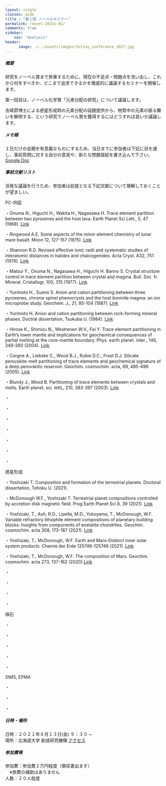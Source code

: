 ```yaml
---
layout: single
classes: wide
title : "第１回 ノーベルセミナー"
permalink: /novel-2021s-01/
comments: true
sidebar: 
    nav: "analysis"
header:
      image: ./../assets/images/Solvay_conference_1927.jpg
---
```

##### 概要 
研究をノーベル賞まで昇華するために、現在の不足点・問題点を洗い出し、これから何をすべきか、どこまで追求できるかを徹底的に議論するセミナーを開催します。    

第一回目は、ノーベル化学賞「元素分配の研究」について議論します。

吉崎昴博士による惑星形成時の元素分配の話題提供から、物質中の元素の振る舞いを解明する、という研究でノーベル賞を獲得するにはどうすれば良いか議論します。

##### メモ帳  
１日だけの会期を有意義なものにするため、当日までに参加者は下記に目を通し、事前質問に対する自分の意見や、新たな問題提起を書き込んで下さい。     
[Google Doc](https://docs.google.com/document/d/1MEb9pxN2EjgBp1fupNWzdJde9Pz8ja9dVj6yj1EheWg/edit?usp=sharing)   


##### 事前文献リスト
活発な議論を行うため、参加者は前提となる下記文献について理解しておくことが望ましい。

PC-IR図

・Onuma N., Higuchi H., Wakita H., Nagasawa H. Trace element partition between two pyroxenes and the host lava. Earth Planet Sci Lett., 5, 47 (1968). [Link](https://www.sciencedirect.com/science/article/pii/S0012821X6880010X)

・Ringwood A.E. Some aspects of the minor element chemistry of lunar mare basalt. Moon 12, 127-157 (1975). [Link](https://link.springer.com/article/10.1007/BF00577874)

・Shannon R.D. Revised effective ionic radii and systematic studies of interatomic distances in halides and chalcogenides. Acta Cryst. A32, 751 (1976). [Link](https://onlinelibrary.wiley.com/doi/abs/10.1107/S0567739476001551)

・Matsui Y., Onuma N., Nagasawa H., Higuchi H. Banno S. Crystal structure control in trace element partition between crystal and magma. Bull. Soc. fr. Mineral. Cristallogr, 100, 315 (1977). [Link](https://www.persee.fr/docAsPDF/bulmi_0037-9328_1977_num_100_6_7155.pdf)

・Yurimoto H., Sueno S. Anion and cation partitioning between three pyroxenes, chrome spinel phenocrysts and the host boninite magma: an ion microprobe study. Geochem. J., 21, 85-104 (1987). [Link](https://www.jstage.jst.go.jp/article/geochemj1966/21/3/21_3_85/_article)

・Yurimoto H. Anion and cation partitioning between rock-forming mineral phases. Doctral dissertation, Tsukuba U. (1984). [Link](https://eprints.lib.hokudai.ac.jp/dspace/bitstream/2115/32893/1/%e8%bf%bd13_%e5%9c%a6%e6%9c%ac%e5%b0%9a%e7%be%a9.pdf)

・Hirose K., Shimizu N., Westrenen W.V., Fei Y. Trace element partitioning in Earth’s lower mantle and implications for geochemical consequences of partial melting at the core–mantle boundary. Phys. earth planet. inter., 146, 249-260 (2004). [Link](https://www.sciencedirect.com/science/article/pii/S0031920104001220)

・Corgne A., Liebske C., Wood B.J., Rubie D.C., Frost D.J. Silicate perovskite-melt partitioning of trace elements and geochemical signature of a deep perovskitic reservoir. Geochim. cosmochim. acta, 69, 485-496 (2005). [Link](https://www.sciencedirect.com/science/article/pii/S0016703704005381?via%3Dihub)

・Blundy J.,  Wood B. Partitioning of trace elements between crystals and melts. Earth planet. sci. lettL, 210, 383-397 (2003). [Link](https://www.sciencedirect.com/science/article/pii/S0012821X03001298?via%3Dihub)

・

・

・

・

・

・

・


惑星形成

・Yoshizaki T. Composition and formation of the terrestrial planets. Doctoral dissertation, Tohoku U. (2021).

・McDonough W.F., Yoshizaki T. Terrestrial planet compositions controlled by accretion disk magnetic field. Prog Earth Planet Sci 8, 39 (2021). [Link](https://progearthplanetsci.springeropen.com/articles/10.1186/s40645-021-00429-4)

・Yoshizaki, T., Ash, R.D., Lipella, M.D., Yokoyama, T., McDonough, W.F. Variable refractory lithophile element compositions of planetary building blocks: Insights from components of enstatite chondrites. Geochim. cosmochim. acta 308, 173-187 (2021). [Link](https://www.researchgate.net/profile/Takashi-Yoshizaki/publication/346377762_Variable_refractory_lithophile_element_compositions_of_planetary_building_blocks/links/5fbf4020a6fdcc6cc669b55d/Variable-refractory-lithophile-element-compositions-of-planetary-building-blocks.pdf)

・Yoshizaki, T., McDonough, W.F.  Earth and Mars–Distinct inner solar system products. Chemie der Erde 125746-125746 (2021). [Link](https://www.sciencedirect.com/science/article/pii/S0009281921000088)

・Yoshizaki, T., McDonough, W.F.  The composition of Mars. Geochim. cosmochim. acta 273, 137-162 (2020).[Link](https://www.sciencedirect.com/science/article/pii/S0016703720300235)


・

・

・

・


隕石

・

・

・

・

・


SIMS, EPMA

・

・

・

 
##### 日時・場所  
日時：２０２１年８月１３日(金) ９：３０ ~    
場所：北海道大学 創成研究機構 [アクセス](https://www.cris.hokudai.ac.jp/wp/wp-content/uploads/2021/03/map-1.pdf)   

##### 参加費等
参加費：参加費２万円程度（領収書出ます）   
　※旅費の補助はありません    
人数：２０人程度   
